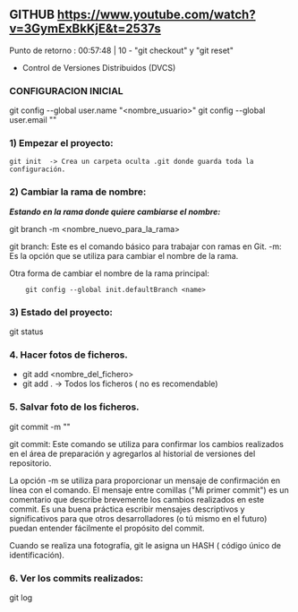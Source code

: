 ## GITHUB https://www.youtube.com/watch?v=3GymExBkKjE&t=2537s

Punto de retorno : 00:57:48 | 10 - "git checkout" y "git reset"

- Control de Versiones Distribuidos (DVCS)

### **CONFIGURACION INICIAL**

git config --global user.name "<nombre_usuario>"
git config --global user.email "<email>"

### **1) Empezar el proyecto:**

    git init  -> Crea un carpeta oculta .git donde guarda toda la configuración.

### **2) Cambiar la rama de nombre:**

**_Estando en la rama donde quiere cambiarse el nombre:_**

git branch -m <nombre_nuevo_para_la_rama>

git branch: Este es el comando básico para trabajar con ramas en Git.
-m: Es la opción que se utiliza para cambiar el nombre de la rama.

Otra forma de cambiar el nombre de la rama principal:

```terminal
    git config --global init.defaultBranch <name>
```

### **3) Estado del proyecto:**

git status

### **4. Hacer fotos de ficheros.**

- git add <nombre_del_fichero>
- git add . -> Todos los ficheros ( no es recomendable)

### **5. Salvar foto de los ficheros.**

git commit -m "<mensaje>"

git commit: Este comando se utiliza para confirmar los cambios realizados en el área de preparación y agregarlos al historial de versiones del repositorio.

La opción -m se utiliza para proporcionar un mensaje de confirmación en línea con el comando. El mensaje entre comillas ("Mi primer commit") es un comentario que describe brevemente los cambios realizados en este commit. Es una buena práctica escribir mensajes descriptivos y significativos para que otros desarrolladores (o tú mismo en el futuro) puedan entender fácilmente el propósito del commit.

Cuando se realiza una fotografía, git le asigna un HASH ( código único de identificación).

### **6. Ver los commits realizados:**

git log
